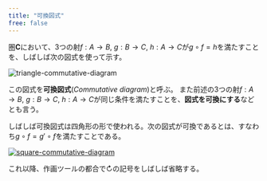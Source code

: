 ```yaml
---
title: "可換図式"
free: false
---
```


圏$\mathbf{C}$において、3つの射$f: A \to B$, $g: B \to C$, $h: A \to C$が$g \circ f = h$を満たすことを、しばしば次の図式を使って示す。

![triangle-commutative-diagram](https://storage.googleapis.com/zenn-user-upload/65110400b19d-20240727.png)

この図式を**可換図式**(*Commutative diagram*)と呼ぶ。
また前述の3つの射$f: A \to B$, $g: B \to C$, $h: A \to C$が同じ条件を満たすことを、**図式を可換にする**などとも言う。

しばしば可換図式は四角形の形で使われる。次の図式が可換であるとは、すなわち$g \circ f = g' \circ f$を満たすことである。

[![square-commutative-diagram](https://storage.googleapis.com/zenn-user-upload/0fe5ae6cb001-20240818.png)](https://q.uiver.app/#q=WzAsNyxbMiwwLCJBIl0sWzMsMCwiQiJdLFszLDEsIkMiXSxbMiwxLCJEIl0sWzAsMCwiQSJdLFsxLDAsIkIiXSxbMSwxLCJDIl0sWzAsMSwiZiJdLFsxLDIsImciXSxbMCwzLCJmJyIsMl0sWzMsMiwiZyciLDJdLFs1LDYsImciXSxbNCw1LCJmIl0sWzQsNiwiaCIsMl0sWzQsNiwiXFxjaXJjbGVhcnJvd3JpZ2h0Il0sWzAsMiwiXFxjaXJjbGVhcnJvd3JpZ2h0IiwxLHsic3R5bGUiOnsiYm9keSI6eyJuYW1lIjoibm9uZSJ9LCJoZWFkIjp7Im5hbWUiOiJub25lIn19fV1d)

これ以降、作画ツールの都合で$\circlearrowright$の記号をしばしば省略する。
